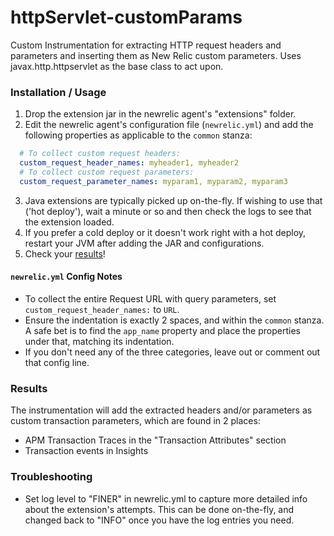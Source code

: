 # httpServlet-customParams
Custom Instrumentation for extracting HTTP request headers and parameters and inserting them as New Relic custom parameters. Uses javax.http.httpservlet as the base class to act upon.

### Installation / Usage
  1. Drop the extension jar in the newrelic agent's "extensions" folder.
  2. Edit the newrelic agent's configuration file (`newrelic.yml`) and add the following properties as applicable to the `common` stanza:

```yaml
  # To collect custom request headers:
  custom_request_header_names: myheader1, myheader2
  # To collect custom request parameters:
  custom_request_parameter_names: myparam1, myparam2, myparam3
```

  3. Java extensions are typically picked up on-the-fly. If wishing to use that ('hot deploy'), wait a minute or so and then check the logs to see that the extension loaded.
  4. If you prefer a cold deploy or it doesn't work right with a hot deploy, restart your JVM after adding the JAR and configurations.
  5. Check your [results](#results)!

#### `newrelic.yml` Config Notes
  * To collect the entire Request URL with query parameters, set `custom_request_header_names:` to `URL`.
  * Ensure the indentation is exactly 2 spaces, and within the `common` stanza. A safe bet is to find the `app_name` property and place the properties under that, matching its indentation.
  * If you don't need any of the three categories, leave out or comment out that config line.

### Results
The instrumentation will add the extracted headers and/or parameters as custom transaction parameters, which are found in 2 places:
  * APM Transaction Traces in the "Transaction Attributes" section
  * Transaction events in Insights

### Troubleshooting
  * Set log level to "FINER" in newrelic.yml to capture more detailed info about the extension's attempts. This can be done on-the-fly, and changed back to "INFO" once you have the log entries you need.

